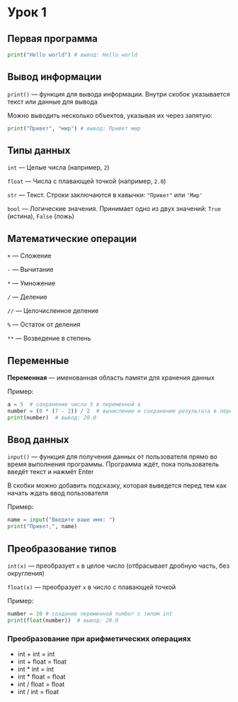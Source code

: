 # Урок 1
## Первая программа

```python
print("Hello world") # вывод: Hello world
```

## Вывод информации
`print()` — функция для вывода информации. Внутри скобок указывается текст или данные для вывода

Можно выводить несколько объектов, указывая их через запятую:

```python
print("Привет", "мир") # вывод: Привет мир
```

## Типы данных 
`int` — Целые числа (например, `2`)

`float` — Числа с плавающей точкой (например, `2.0`)

`str` — Текст. Строки заключаются в кавычки: `"Привет"` или `'Мир'` 

`bool` — Логические значения. Принимает одно из двух значений: `True` (истина), `False` (ложь)

## Математические операции 
`+` — Сложение

`-` — Вычитание

`*` — Умножение

`/` — Деление

`//` — Целочисленное деление

`%` — Остаток от деления 

`**` — Возведение в степень

## Переменные
**Переменная** — именованная область памяти для хранения данных  

Пример:  

  ```python
  a = 5  # сохранение числа 5 в переменной a
  number = (8 * (7 - 2)) / 2  # вычисление и сохранение результата в переменной number
  print(number)  # вывод: 20.0
  ```

## Ввод данных 

`input()` — функция для получения данных от пользователя прямо во время выполнения программы. Программа ждёт, пока пользователь введёт текст и нажмёт Enter

В скобки можно добавить подсказку, которая выведется перед тем как начать ждать ввод пользователя

Пример:
```python
name = input("Введите ваше имя: ")
print("Привет,", name)
```

## Преобразование типов
`int(x)` — преобразует `x` в целое число (отбрасывает дробную часть, без округления)

`float(x)` — преобразует `x` в число с плавающей точкой

Пример:  
  ```python
  number = 20 # создание переменной number с типом int
  print(float(number))  # вывод: 20.0
  ```
### Преобразование при арифметических операциях
- int + int = int
- int + float = float
- int * int = int
- int * float = float
- int / float = float
- int / int = float

